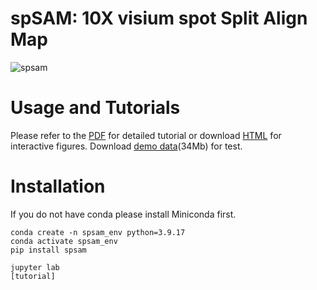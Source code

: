 # spSAM: 10X visium **sp**ot **S**plit **A**lign **M**ap
![spsam](https://github.com/renzhonggan/spsam/blob/main/docs/images/spsam_pipeline.jpg)
# Usage and Tutorials
Please refer to the 
[PDF](https://github.com/renzhonggan/spsam/blob/main/docs/spsam_tutorial.pdf) for detailed tutorial or download [HTML](https://github.com/renzhonggan/spsam/tree/main/docs) for interactive figures. Download [demo data](https://drive.usercontent.google.com/download?id=16EJgF5yLAnJvadusFoOkRVGpTAgmtmZ_&export=download&authuser=0)(34Mb) for test.
# Installation
If you do not have conda please install Miniconda first.  
```
conda create -n spsam_env python=3.9.17
conda activate spsam_env
pip install spsam

jupyter lab
[tutorial]
```
